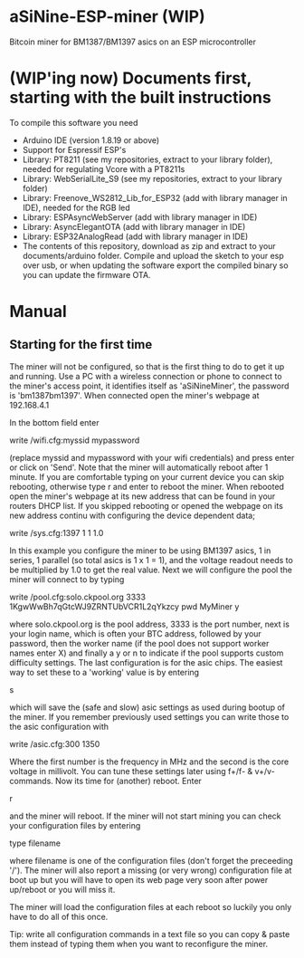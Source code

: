 # aSiNine-ESP-miner (WIP)
Bitcoin miner for BM1387/BM1397 asics on an ESP microcontroller

# (WIP'ing now) Documents first, starting with the built instructions
To compile this software you need

- Arduino IDE (version 1.8.19 or above)
- Support for Espressif ESP's
- Library: PT8211 (see my repositories, extract to your library folder), needed for regulating Vcore with a PT8211s
- Library: WebSerialLite_S9 (see my repositories, extract to your library folder)
- Library: Freenove_WS2812_Lib_for_ESP32 (add with library manager in IDE), needed for the RGB led
- Library: ESPAsyncWebServer (add with library manager in IDE)
- Library: AsyncElegantOTA (add with library manager in IDE)
- Library: ESP32AnalogRead (add with library manager in IDE)
- The contents of this repository, download as zip and extract to your documents/arduino folder.
Compile and upload the sketch to your esp over usb, or when updating the software export the compiled binary so you can update the firmware OTA.

# Manual

## Starting for the first time

The miner will not be configured, so that is the first thing to do to get it up and running. Use a PC with a wireless connection or phone to connect to the miner's access point, it identifies itself as 'aSiNineMiner', the password is 'bm1387bm1397'. When connected open the miner's webpage at 192.168.4.1

In the bottom field enter

write /wifi.cfg:myssid mypassword

(replace myssid and mypassword with your wifi credentials) and press enter or click on 'Send'. Note that the miner will automatically reboot after 1 minute. If you are comfortable typing on your current device you can skip rebooting, otherwise type
r
and enter to reboot the miner. When rebooted open the miner's webpage at its new address that can be found in your routers DHCP list. If you skipped rebooting or opened the webpage on its new address continu with configuring the device dependent data;

write /sys.cfg:1397 1 1 1.0

In this example you configure the miner to be using BM1397 asics, 1 in series, 1 parallel (so total asics is 1 x 1 = 1), and the voltage readout needs to be multiplied by 1.0 to get the real value.
Next we will configure the pool the miner will connect to by typing

write /pool.cfg:solo.ckpool.org 3333 1KgwWwBh7qGtcWJ9ZRNTUbVCR1L2qYkzcy pwd MyMiner y

where solo.ckpool.org is the pool address, 3333 is the port number, next is your login name, which is often your BTC address, followed by your password, then the worker name (if the pool does not support worker names enter X) and finally a y or n to indicate if the pool supports custom difficulty settings.
The last configuration is for the asic chips. The easiest way to set these to a 'working' value is by entering

s

which will save the (safe and slow) asic settings as used during bootup of the miner. If you remember previously used settings you can write those to the asic configuration with

write /asic.cfg:300 1350

Where the first number is the frequency in MHz and the second is the core voltage in millivolt. 
You can tune these settings later using f+/f- & v+/v- commands. Now its time for (another) reboot. Enter

r

and the miner will reboot. If the miner will not start mining you can check your configuration files by entering

type filename

where filename is one of the configuration files (don't forget the preceeding '/'). The miner will also report a missing (or very wrong) configuration file at boot up but you will have to open its web page very soon after power up/reboot or you will miss it.

The miner will load the configuration files at each reboot so luckily you only have to do all of this once.

Tip: write all configuration commands in a text file so you can copy & paste them instead of typing them when you want to reconfigure the miner. 

